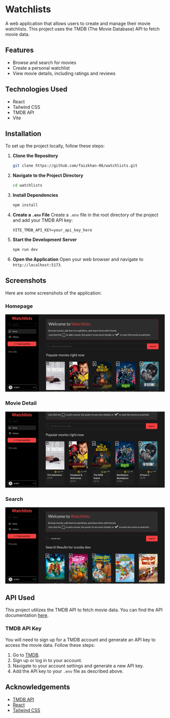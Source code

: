 # Watchlists

A web application that allows users to create and manage their movie watchlists. This project uses the TMDB (The Movie Database) API to fetch movie data.

## Features

- Browse and search for movies
- Create a personal watchlist
- View movie details, including ratings and reviews

## Technologies Used

- React
- Tailwind CSS
- TMDB API
- Vite

## Installation

To set up the project locally, follow these steps:

1. **Clone the Repository**
   ```bash
   git clone https://github.com/faizkhan-06/watchlists.git
   ```
2. **Navigate to the Project Directory**

   ```bash
   cd watchlists
   ```

3. **Install Dependencies**

   ```bash
   npm install
   ```

4. **Create a `.env` File**
   Create a `.env` file in the root directory of the project and add your TMDB API key:

   ```
   VITE_TMDB_API_KEY=your_api_key_here
   ```

5. **Start the Development Server**

   ```bash
   npm run dev
   ```

6. **Open the Application**
   Open your web browser and navigate to `http://localhost:5173`.

## Screenshots

Here are some screenshots of the application:

### Homepage

![Homepage](./public/screenshots/homepage.jpg)

### Movie Detail

![Movie Detail](./public/screenshots/moviedetails.jpg)

### Search

![Watchlist](./public/screenshots/search.jpg)

## API Used

This project utilizes the TMDB API to fetch movie data. You can find the API documentation [here](https://developers.themoviedb.org/3).

### TMDB API Key

You will need to sign up for a TMDB account and generate an API key to access the movie data. Follow these steps:

1. Go to [TMDB](https://www.themoviedb.org/).
2. Sign up or log in to your account.
3. Navigate to your account settings and generate a new API key.
4. Add the API key to your `.env` file as described above.

## Acknowledgements

- [TMDB API](https://www.themoviedb.org/)
- [React](https://reactjs.org/)
- [Tailwind CSS](https://tailwindcss.com/)
